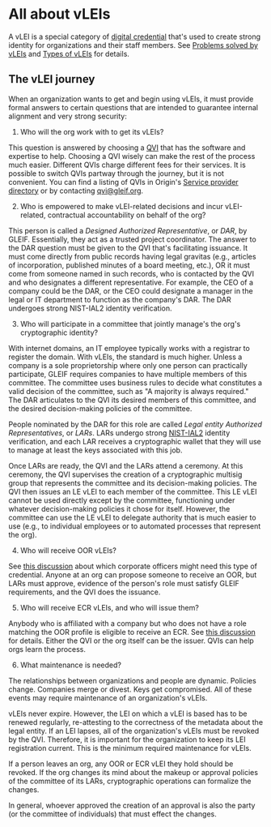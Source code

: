 # All about vLEIs

A vLEI is a special category of [digital credential](../../../glossary.md#digital-credential) that's used to create strong identity for organizations and their staff members. See [Problems solved by vLEIs](problems-solved-by-vleis.md) and [Types of vLEIs](types-of-vleis.md) for details.

## The vLEI journey

When an organization wants to get and begin using vLEIs, it must provide formal answers to certain questions that are intended to guarantee internal alignment and very strong security:

1. Who will the org work with to get its vLEIs?

This question is answered by choosing a [QVI](types-of-vleis.md#qvi-vleis) that has the software and expertise to help. Choosing a QVI wisely can make the rest of the process much easier. Different QVIs charge different fees for their services. It is possible to switch QVIs partway through the journey, but it is not convenient. You can find a listing of QVIs in Origin's [Service provider directory](../service-provider-directory.md) or by contacting [qvi@gleif.org](mailto:qvi@gleif.org).&#x20;

2. Who is empowered to make vLEI-related decisions and incur vLEI-related, contractual accountability on behalf of the org?

This person is called a _Designed Authorized Representative_, or _DAR_, by GLEIF. Essentially, they act as a trusted project coordinator. The answer to the DAR question must be given to the QVI that's facilitating issuance. It must come directly from public records having legal gravitas (e.g., articles of incorporation, published minutes of a board meeting, etc.), OR it must come from someone named in such records, who is contacted by the QVI and who designates a different representative. For example, the CEO of a company could be the DAR, or the CEO could designate a manager in the legal or IT department to function as the company's DAR. The DAR undergoes strong NIST-IAL2 identity verification.

3. Who will participate in a committee that jointly manage's the org's cryptographic identity?

With internet domains, an IT employee typically works with a registrar to register the domain. With vLEIs, the standard is much higher. Unless a company is a sole proprietorship where only one person can practically participate, GLEIF requires companies to have multiple members of this committee. The committee uses business rules to decide what constitutes a valid decision of the committee, such as "A majority is always required." The DAR articulates to the QVI its desired members of this committee, and the desired decision-making policies of the committee.

People nominated by the DAR for this role are called _Legal entity Authorized Representatives_, or _LARs_. LARs undergo strong [NIST-IAL2](https://pages.nist.gov/800-63-3-Implementation-Resources/63A/ial2remote/) identity verification, and each LAR receives a cryptographic wallet that they will use to manage at least the keys associated with this job.

Once LARs are ready, the QVI and the LARs attend a ceremony. At this ceremony, the QVI supervises the creation of a cryptographic multisig group that represents the committee and its decision-making policies. The QVI then issues an LE vLEI to each member of the committee. This LE vLEI cannot be used directly except by the committee, functioning under whatever decision-making policies it chose for itself. However, the committee can use the LE vLEI to delegate authority that is much easier to use (e.g., to individual employees or to automated processes that represent the org).

4. Who will receive OOR vLEIs?

See [this discussion](types-of-vleis.md#oor-vlei) about which corporate officers might need this type of credential. Anyone at an org can propose someone to receive an OOR, but LARs must approve, evidence of the person's role must satisfy GLEIF requirements, and the QVI does the issuance.

5. Who will receive ECR vLEIs, and who will issue them?

Anybody who is affiliated with a company but who does not have a role matching the OOR profile is eligible to receive an ECR. See [this discussion](types-of-vleis.md#ecr-vlei) for details. Either the QVI or the org itself can be the issuer. QVIs can help orgs learn the process.

6. What maintenance is needed?

The relationships between organizations and people are dynamic. Policies change. Companies merge or divest. Keys get compromised. All of these events may require maintenance of an organization's vLEIs.

vLEIs never expire. However, the LEI on which a vLEI is based has to be renewed regularly, re-attesting to the correctness of the metadata about the legal entity. If an LEI lapses, all of the organization's vLEIs must be revoked by the QVI. Therefore, it is important for the organization to keep its LEI registration current. This is the minimum required maintenance for vLEIs.

If a person leaves an org, any OOR or ECR vLEI they hold should be revoked. If the org changes its mind about the makeup or approval policies of the committee of its LARs, cryptographic operations can formalize the changes.

In general, whoever approved the creation of an approval is also the party (or the committee of individuals) that must effect the changes.





